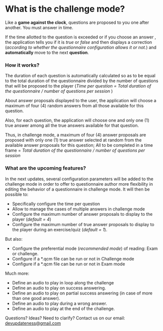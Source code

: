 # What is the challenge mode?
Like a <b>game against the clock</b>, questions are proposed to you one after another.
You must answer in time.

If the time allotted to the question is exceeded or if you choose an answer , the application tells you if it is <i>true</i> or <i>false </i> and then displays a correction (<i>according to whether the questionnaire configuration allows it or not.</i>) and <b>automatically</b> move to the next <b>question</b>.

### How it works?
The duration of each question is automatically calculated so as to be equal to the total duration of the questionnaire divided by the number of questions that will be proposed to the player (<i>Time per question = Total duration of the questionnaire / number of questions per session </i>)

About answer proposals displayed to the user, the application will choose a maximum of four (4) random answers from all those available for this question.

Also, for each question, the application will choose one and only one (1) true answer among all the true answers available for that question.

Thus, in challenge mode, a maximum of four (4) answer proposals are proposed with only one (1) true answer selected at random from the available answer proposals for this question; All to be completed in a time frame = <i>Total duration of the questionnaire / number of questions per session</i>


### What are the upcoming features?
In the next updates, several configuration parameters will be added to the challenge mode in order to offer to questionnaire author
more flexibility in editing the behavior of a questionnaire in challenge mode.
It will then be possible to:
   * Specifically configure the time per question
   * Allow to manage the cases of multiple answers in challenge mode
   * Configure the maximum number of answer proposals to display to the player (<i>default = 4</i>)
   * Configure the maximum number of true answer proposals to display to the player during an exercise/quiz (<i>default = 1</i>).

But also:
   * Configure the preferential mode (<i>recommended mode</i>) of reading: Exam or challenge.
   * Configure if a *.qcm file can be run or not in Challenge mode
   * Configure if a *.qcm file can be run or not in Exam mode

Much more:
   * Define an audio to play in loop along the challenge
   * Define an audio to play on success answering.
   * Define an audio to play on partial success answering (in case of more than one good answer).
   * Define an audio to play during a wrong answer.
   * Define an audio to play at the end of the challenge.

Questions? Ideas? Need to clarify? Contact us on our email: [devupdateness@gmail.com](mailto:devupdateness@gmail.com)